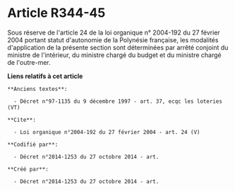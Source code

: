 # Article R344-45

Sous réserve de l'article 24 de la loi organique n° 2004-192 du 27 février 2004 portant statut d'autonomie de la Polynésie
française, les modalités d'application de la présente section sont déterminées par arrêté conjoint du ministre de
l'intérieur, du ministre chargé du budget et du ministre chargé de l'outre-mer.

**Liens relatifs à cet article**

	**Anciens textes**:

	  - Décret n°97-1135 du 9 décembre 1997 - art. 37, ecqc les loteries (VT)

	**Cite**:

	  - Loi organique n°2004-192 du 27 février 2004 - art. 24 (V)

	**Codifié par**:

	  - Décret n°2014-1253 du 27 octobre 2014 - art.

	**Créé par**:

	  - Décret n°2014-1253 du 27 octobre 2014 - art.
